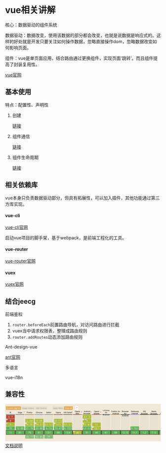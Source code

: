 # vue相关讲解
核心：数据驱动的组件系统

数据驱动：数据改变，使用该数据的部分都会改变，也就是说数据是响应式的。这样的好处就是开发只要关注如何操作数据，忽略直接操作dom，忽略数据改变如何影响页面。

组件：vue是单页面应用，结合路由通过更换组件，实现页面‘跳转’。而且组件提高了封装复用性。

[vue官网](https://cn.vuejs.org/v2/guide/)
## 基本使用
特点：配置性、声明性
1. 创建
   
   [链接](./init_demo.html)
2. 组件通信

   [链接](./prop_demo.html)
3. 组件生命周期

   [链接](./life_cycle_demo.html)
## 相关依赖库
vue本身只负责数据驱动部分，但具有拓展性，可以加入插件，其他功能通过第三方库实现。
#### vue-cli
[vue-cli官网](https://cli.vuejs.org/zh/guide/installation.html)

启动vue项目的脚手架，基于webpack，是前端工程化的工具。
#### vue-router
[vue-router官网](https://router.vuejs.org/zh/)
#### vuex
[vuex官网](https://vuex.vuejs.org/zh-cn/)
## 结合jeecg
前端鉴权

1. `router.beforeEach`前置路由导航，对访问路由进行拦截
2. vuex当中请求权限表，整理成路由规则
3. `router.addRoutes`动态添加路由规则

Ant-design-vue

[ant官网](https://www.antdv.com/docs/vue/introduce-cn/)

多语言

vue-i18n
## 兼容性
![](imgs/兼容性.png)
[文档说明](https://cn.vuejs.org/v2/guide/installation.html#%E5%85%BC%E5%AE%B9%E6%80%A7)

